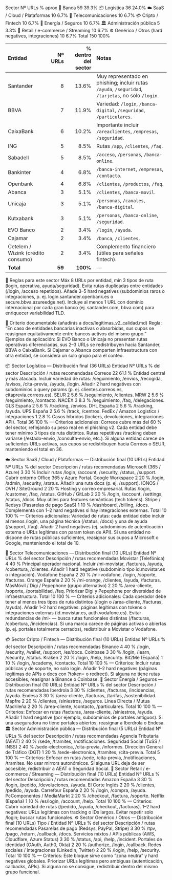 




Sector	Nº URLs	% aprox
🏦 Banca	59	39.3%
📦 Logística	36	24.0%
☁️ SaaS / Cloud / Plataformas	10	6.7%
📱 Telecomunicaciones	10	6.7%
💳 Cripto / Fintech	10	6.7%
🔌 Energía / Seguros	10	6.7%
🏛️ Administración pública	5	3.3%
🛒 Retail / e-commerce / Streaming	10	6.7%
⚙️ Genérico / Otros (hard negatives, integraciones)	10	6.7%
Total	150	100%

| Entidad                            | Nº URLs | % dentro del sector | Notas                                                                                              |
| :--------------------------------- | ------: | ------------------: | :------------------------------------------------------------------------------------------------- |
| Santander                          |       8 |               13.6% | Muy representado en phishing; incluir rutas `/ayuda`, `/seguridad`, `/tarjetas`, no solo `/login`. |
| BBVA                               |       7 |               11.9% | Variedad: `/login`, `/banca-digital`, `/seguridad`, `/particulares`.                               |
| CaixaBank                          |       6 |               10.2% | Importante incluir `/areaclientes`, `/empresas`, `/seguridad`.                                     |
| ING                                |       5 |                8.5% | Rutas `/app`, `/clientes`, `/faq`.                                                                 |
| Sabadell                           |       5 |                8.5% | `/acceso`, `/personas`, `/banca-online`.                                                           |
| Bankinter                          |       4 |                6.8% | `/banca-internet`, `/empresas`, `/contacto`.                                                       |
| Openbank                           |       4 |                6.8% | `/clientes`, `/productos`, `/faq`.                                                                 |
| Abanca                             |       3 |                5.1% | `/clientes`, `/banca-movil`.                                                                       |
| Unicaja                            |       3 |                5.1% | `/personas`, `/canales`, `/banca-digital`.                                                         |
| Kutxabank                          |       3 |                5.1% | `/personas`, `/banca-online`, `/seguridad`.                                                        |
| EVO Banco                          |       2 |                3.4% | `/login`, `/ayuda`.                                                                                |
| Cajamar                            |       2 |                3.4% | `/banca`, `/clientes`.                                                                             |
| Cetelem / Wizink (crédito consumo) |       2 |                3.4% | Complemento financiero (útiles para señales fintech).                                              |
| **Total**                          |  **59** |            **100%** | —                                                                                                  |
🎯 Reglas para este sector
Máx 8 URLs por entidad, mín 3 tipos de ruta (login, operativa, ayuda/seguridad).
Evita rutas duplicadas entre entidades (/login, /acceso repetidos).
Añade 3–5 hard negatives (subdominios raros o integraciones, p. ej. login.santander.openbank.es o secure.bbva.azureedge.net).
Incluye al menos 1 URL con dominio internacional por cada gran banco (ej. santander.com, bbva.com) para enriquecer variabilidad TLD.

🧩 Criterio documentable (añadirás a docs/legitimas_v2_calidad.md)
Regla: “En caso de entidades bancarias inactivas o absorbidas, sus cupos se reasignan equitativamente entre bancos activos del mismo grupo.”
Ejemplos de aplicación:
Si EVO Banco o Unicaja no presentan rutas operativas diferenciadas, sus 2–3 URLs se redistribuyen hacia Santander, BBVA o CaixaBank.
Si Cajamar o Abanca comparten infraestructura con otra entidad, se considera un solo grupo para el conteo.

📦 Sector Logística — Distribución final (36 URLs)
Entidad	Nº URLs	% del sector	Descripción / rutas recomendadas
Correos	22	61.1 %	Entidad central y más atacada. Incluir variedad de rutas: /seguimiento, /envios, /recogida, /avisos, /cita-previa, /ayuda, /login. Añadir 2 hard negatives con subdominios o query params (p. ej. clientes.correos.es, citaprevia.correos.es).
SEUR	2	5.6 %	/seguimiento, /clientes.
MRW	2	5.6 %	/seguimiento, /contacto.
NACEX	3	8.3 %	/seguimiento, /faq, /delegaciones.
GLS España	2	5.6 %	/tracking, /envios.
DHL España	2	5.6 %	/tracking, /ayuda.
UPS España	2	5.6 %	/track, /centros.
FedEx / Amazon Logistics / integraciones	1	2.8 %	Casos híbridos (lockers, devoluciones, integraciones API).
Total	36	100 %	—
Criterios adicionales:
Correos cubre más del 60 % del sector, reflejando su peso real en el phishing v2.
Cada entidad debe tener mínimo 3 tipos de ruta distintos.
Rutas repetitivas /tracking deben variarse (/estado-envio, /consulta-envio, etc.).
Si alguna entidad carece de suficientes URLs activas, sus cupos se redistribuyen hacia Correos o SEUR, manteniendo el total en 36.


☁️ Sector SaaS / Cloud / Plataformas — Distribución final (10 URLs)
Entidad	Nº URLs	% del sector	Descripción / rutas recomendadas
Microsoft (365 / Azure)	3	30 %	Incluir rutas /login, /account, /security, /status, /support. Cubrir entorno Office 365 y Azure Portal.
Google Workspace	2	20 %	/login, /admin, /security, /status. Añadir una ruta docs (p. ej. /support).
IONOS / OVH / SiteGround	2	20 %	Hosting y correo empresarial. Rutas /login, /customer, /faq, /status.
GitHub / GitLab	2	20 %	/login, /account, /settings, /status, /docs. Muy útiles para features semánticas (tech tokens).
Stripe / Redsys (Pasarelas de pago SaaS)	1	10 %	/dashboard, /billing, /docs. Complementa con 1–2 hard negatives si hay integraciones externas.
Total	10	100 %	—
Criterios adicionales:
Variedad de rutas: cada entidad debe incluir al menos /login, una página técnica (/status, /docs) y una de ayuda (/support, /faq).
Añadir 2 hard negatives (ej. subdominios de autenticación externa o URLs legítimas con param token de API).
Si una entidad no dispone de rutas públicas suficientes, reasignar sus cupos a Microsoft o Google, manteniendo el total de 10.


📱 Sector Telecomunicaciones — Distribución final (10 URLs)
Entidad	Nº URLs	% del sector	Descripción / rutas recomendadas
Movistar (Telefónica)	4	40 %	Principal operador nacional. Incluir /mi-movistar, /facturas, /ayuda, /cobertura, /clientes. Añadir 1 hard negative (subdominio tipo id.movistar.es o integración).
Vodafone España	2	20 %	/mi-vodafone, /login, /soporte, /facturas.
Orange España	2	20 %	/mi-orange, /clientes, /ayuda, /facturas.
MásMóvil / Digi / Pepephone (grupo alternativo)	2	20 %	/area-cliente, /soporte, /portabilidad, /faq. Priorizar Digi y Pepephone por diversidad de infraestructura.
Total	10	100 %	—
Criterios adicionales:
Cada operador debe tener al menos tres tipos de ruta distintos (/login o /area-cliente, /facturas, /ayuda).
Añadir 1–2 hard negatives: páginas legítimas con tokens o integraciones externas (id.movistar.es, auth.vodafone.es).
Evitar redundancias de /mi-<marca> — busca rutas funcionales distintas (/facturas, /cobertura, /incidencias).
Si una marca carece de páginas activas o abiertas (p. ej. portales totalmente cerrados), redistribuir a Movistar o Vodafone.

💳 Sector Cripto / Fintech — Distribución final (10 URLs)
Entidad	Nº URLs	% del sector	Descripción / rutas recomendadas
Binance	4	40 %	/login, /security, /wallet, /support, /es/docs.
Coinbase	3	30 %	/login, /learn, /security, /status.
Kraken	2	20 %	/login, /help, /security.
Bit2Me (España)	1	10 %	/login, /academy, /contacto.
Total	10	100 %	—
Criterios:
Incluir rutas públicas y de soporte, no solo login.
Añadir 1–2 hard negatives (páginas legítimas de APIs o docs con ?token= o redirect).
Si alguna no tiene rutas accesibles, reasignar a Binance o Coinbase.
🔌 Sector Energía / Seguros — Distribución final (10 URLs)
Entidad	Nº URLs	% del sector	Descripción / rutas recomendadas
Iberdrola	3	30 %	/clientes, /facturas, /incidencias, /ayuda.
Endesa	3	30 %	/area-cliente, /facturas, /tarifas, /sostenibilidad.
Mapfre	2	20 %	/clientes, /siniestros, /seguros.
Línea Directa / Mutua Madrileña	2	20 %	/area-cliente, /contacto, /particulares.
Total	10	100 %	—
Criterios:
Enfocar en rutas /facturas, /area-cliente, /siniestros, /ayuda.
Añadir 1 hard negative (por ejemplo, subdominios de portales antiguos).
Si una aseguradora no tiene portales abiertos, reasignar a Iberdrola o Endesa.
🏛️ Sector Administración pública — Distribución final (5 URLs)
Entidad	Nº URLs	% del sector	Descripción / rutas recomendadas
Agencia Tributaria (AEAT)	2	40 %	/sede, /tramites, /notificaciones.
Seguridad Social (TuSS / INSS)	2	40 %	/sede-electronica, /cita-previa, /informes.
Dirección General de Tráfico (DGT)	1	20 %	/sede-electronica, /tramites, /cita-previa.
Total	5	100 %	—
Criterios:
Enfocar en rutas /sede, /cita-previa, /notificaciones, /tramites.
No usar mirrors autonómicos.
Si alguna URL deja de ser accesible, redistribuir a AEAT o Seguridad Social.
🛒 Sector Retail / e-commerce / Streaming — Distribución final (10 URLs)
Entidad	Nº URLs	% del sector	Descripción / rutas recomendadas
Amazon España	3	30 %	/login, /pedido, /devoluciones, /ayuda.
El Corte Inglés	2	20 %	/clientes, /pedido, /ayuda.
Carrefour España	2	20 %	/login, /compra, /ayuda.
PcComponentes / MediaMarkt	2	20 %	/checkout, /factura, /soporte.
Netflix (España)	1	10 %	/es/login, /account, /help.
Total	10	100 %	—
Criterios:
Cubrir variedad de rutas (/pedido, /ayuda, /checkout, /facturas).
1–2 hard negatives: URLs legítimas con tracking o IDs largos.
Evitar repetir solo /login; buscar rutas funcionales.
⚙️ Sector Genérico / Otros — Distribución final (10 URLs)
Tipo / Entidad	Nº URLs	% del sector	Descripción / rutas recomendadas
Pasarelas de pago (Redsys, PayPal, Stripe)	3	30 %	/tpv, /pago, /return, /callback, /docs.
Servicios mixtos / APIs públicas (AWS, Cloudflare, Azure Status)	3	30 %	/status, /api, /help, /incident.
Portales de identidad (OAuth, Auth0, Okta)	2	20 %	/authorize, /login, /callback.
Redes sociales / integraciones (LinkedIn, Twitter)	2	20 %	/login, /help, /security.
Total	10	100 %	—
Criterios:
Este bloque sirve como “zona neutra” y hard negatives globales.
Priorizar URLs legítimas pero ambiguas (autenticación, callbacks, APIs).
Si alguna no se consigue, redistribuir dentro del mismo grupo funcional.